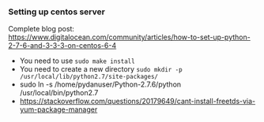 ### Setting up centos server

Complete blog post: https://www.digitalocean.com/community/articles/how-to-set-up-python-2-7-6-and-3-3-3-on-centos-6-4

- You need to use `sudo make install`
- You need to create a new directory `sudo mkdir -p /usr/local/lib/python2.7/site-packages/`
- sudo ln -s /home/pydanuser/Python-2.7.6/python /usr/local/bin/python2.7
- https://stackoverflow.com/questions/20179649/cant-install-freetds-via-yum-package-manager
